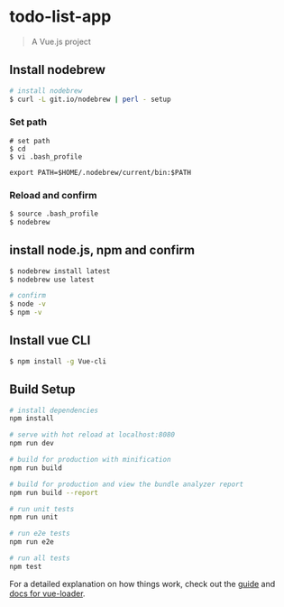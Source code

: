 # todo-list-app

> A Vue.js project


## Install nodebrew

``` bash
# install nodebrew
$ curl -L git.io/nodebrew | perl - setup
```

### Set path

```
# set path
$ cd
$ vi .bash_profile
```

```
export PATH=$HOME/.nodebrew/current/bin:$PATH
```

### Reload and confirm
``` bash
$ source .bash_profile
$ nodebrew
```
## install node.js, npm and confirm

``` bash
$ nodebrew install latest
$ nodebrew use latest

# confirm
$ node -v
$ npm -v
```

## Install vue CLI

``` bash
$ npm install -g Vue-cli
```

## Build Setup

``` bash
# install dependencies
npm install

# serve with hot reload at localhost:8080
npm run dev

# build for production with minification
npm run build

# build for production and view the bundle analyzer report
npm run build --report

# run unit tests
npm run unit

# run e2e tests
npm run e2e

# run all tests
npm test
```

For a detailed explanation on how things work, check out the [guide](http://vuejs-templates.github.io/webpack/) and [docs for vue-loader](http://vuejs.github.io/vue-loader).
